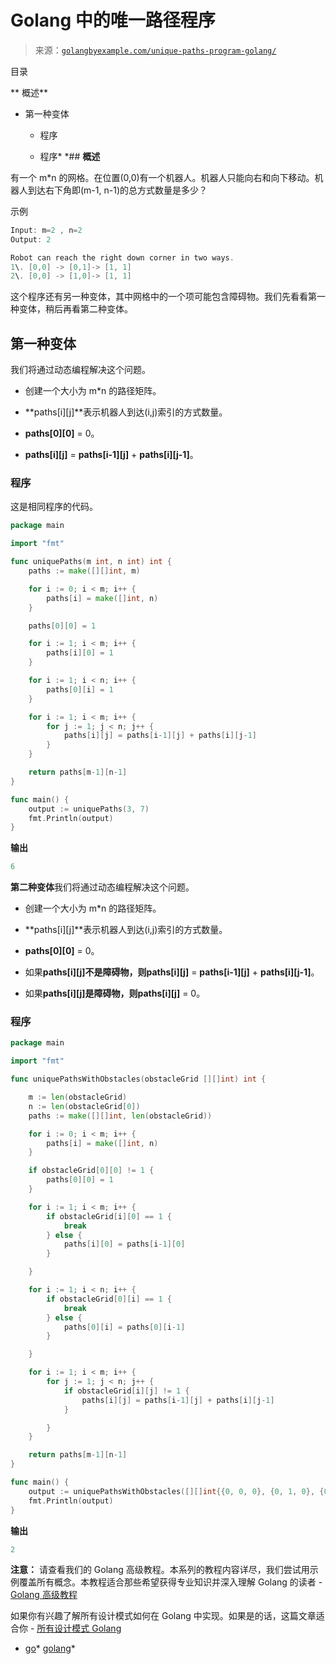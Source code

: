 <!--yml

分类：未分类

日期：2024-10-13 06:48:09

-->

# Golang 中的唯一路径程序

> 来源：[`golangbyexample.com/unique-paths-program-golang/`](https://golangbyexample.com/unique-paths-program-golang/)

目录

**   概述**

+   第一种变体

    +   程序

    +   程序*  *## **概述**

有一个 m*n 的网格。在位置(0,0)有一个机器人。机器人只能向右和向下移动。机器人到达右下角即(m-1, n-1)的总方式数量是多少？

示例

```go
Input: m=2 , n=2
Output: 2

Robot can reach the right down corner in two ways. 
1\. [0,0] -> [0,1]-> [1, 1]
2\. [0,0] -> [1,0]-> [1, 1]
```

这个程序还有另一种变体，其中网格中的一个项可能包含障碍物。我们先看看第一种变体，稍后再看第二种变体。

## **第一种变体**

我们将通过动态编程解决这个问题。

+   创建一个大小为 m*n 的路径矩阵。

+   **paths[i][j]**表示机器人到达(i,j)索引的方式数量。

+   **paths[0][0]** = 0。

+   **paths[i][j]** = **paths[i-1][j]** + **paths[i][j-1]**。

### **程序**

这是相同程序的代码。

```go
package main

import "fmt"

func uniquePaths(m int, n int) int {
	paths := make([][]int, m)

	for i := 0; i < m; i++ {
		paths[i] = make([]int, n)
	}

	paths[0][0] = 1

	for i := 1; i < m; i++ {
		paths[i][0] = 1
	}

	for i := 1; i < n; i++ {
		paths[0][i] = 1
	}

	for i := 1; i < m; i++ {
		for j := 1; j < n; j++ {
			paths[i][j] = paths[i-1][j] + paths[i][j-1]
		}
	}

	return paths[m-1][n-1]
}

func main() {
	output := uniquePaths(3, 7)
	fmt.Println(output)
}
```

**输出**

```go
6
```

**第二种变体**我们将通过动态编程解决这个问题。

+   创建一个大小为 m*n 的路径矩阵。

+   **paths[i][j]**表示机器人到达(i,j)索引的方式数量。

+   **paths[0][0]** = 0。

+   如果**paths[i][j]**不是障碍物，则**paths[i][j]** = **paths[i-1][j]** + **paths[i][j-1]**。

+   如果**paths[i][j]**是障碍物，则**paths[i][j]** = 0。

### **程序**

```go
package main

import "fmt"

func uniquePathsWithObstacles(obstacleGrid [][]int) int {

	m := len(obstacleGrid)
	n := len(obstacleGrid[0])
	paths := make([][]int, len(obstacleGrid))

	for i := 0; i < m; i++ {
		paths[i] = make([]int, n)
	}

	if obstacleGrid[0][0] != 1 {
		paths[0][0] = 1
	}

	for i := 1; i < m; i++ {
		if obstacleGrid[i][0] == 1 {
			break
		} else {
			paths[i][0] = paths[i-1][0]
		}

	}

	for i := 1; i < n; i++ {
		if obstacleGrid[0][i] == 1 {
			break
		} else {
			paths[0][i] = paths[0][i-1]
		}

	}

	for i := 1; i < m; i++ {
		for j := 1; j < n; j++ {
			if obstacleGrid[i][j] != 1 {
				paths[i][j] = paths[i-1][j] + paths[i][j-1]
			}

		}
	}

	return paths[m-1][n-1]
}

func main() {
	output := uniquePathsWithObstacles([][]int{{0, 0, 0}, {0, 1, 0}, {0, 0, 0}})
	fmt.Println(output)
}
```

**输出**

```go
2
```

**注意：** 请查看我们的 Golang 高级教程。本系列的教程内容详尽，我们尝试用示例覆盖所有概念。本教程适合那些希望获得专业知识并深入理解 Golang 的读者 - [Golang 高级教程](https://golangbyexample.com/golang-comprehensive-tutorial/)

如果你有兴趣了解所有设计模式如何在 Golang 中实现。如果是的话，这篇文章适合你 - [所有设计模式 Golang](https://golangbyexample.com/all-design-patterns-golang/)

+   [go](https://golangbyexample.com/tag/go/)*   [golang](https://golangbyexample.com/tag/golang/)*
